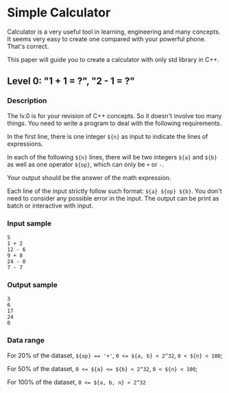 # Simple Calculator

Calculator is a very useful tool in learning, engineering and many concepts. 
It seems very easy to create one compared with your powerful phone. That's correct.

This paper will guide you to create a calculator with only std library in C++.

## Level 0: "1 + 1 = ?", "2 - 1 = ?"

### Description

The lv.0 is for your revision of C++ concepts. So it doesn't involve too many things. You need to write a program to deal with the following requirements.

In the first line, there is one integer `${n}` as input to indicate the lines of expressions.

In each of the following `${n}` lines, there will be two integers `${a}` and `${b}` as well as one operator `${op}`, which can only be `+` or `-`.

Your output should be the answer of the math expression. 

Each line of the input strictly follow such format: `${a} ${op} ${b}`. You don't need to consider any possible error in the input. The output can be print as batch or interactive with input.

### Input sample

```
5
1 + 2
12 - 6
9 + 8
24 - 0
7 - 7
```

### Output sample

```
3
6
17
24
0
```

### Data range

For 20% of the dataset, `${op} == '+'`, `0 <= ${a, b} < 2^32`, `0 < ${n} < 100`;

For 50% of the dataset, `0 <= ${a} <= ${b} < 2^32`, `0 < ${n} < 100`;

For 100% of the dataset, `0 <= ${a, b, n} < 2^32`